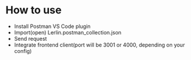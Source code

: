 # How to use

- Install Postman VS Code plugin
- Import(open) Lerlin.postman_collection.json
- Send request
- Integrate frontend client(port will be 3001 or 4000, depending on your config)